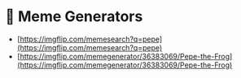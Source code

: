 # 🍰 Meme Generators

* [https://imgflip.com/memesearch?q=pepe](https://imgflip.com/memesearch?q=pepe)
* [https://imgflip.com/memegenerator/36383069/Pepe-the-Frog](https://imgflip.com/memegenerator/36383069/Pepe-the-Frog)
